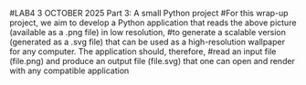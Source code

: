 #LAB4 3 OCTOBER 2025 Part 3: A small Python project
#For this wrap-up project, we aim to develop a Python application that reads the above picture (available as a .png file) in low resolution, 
#to generate a scalable version (generated as a .svg file) that can be used as a high-resolution wallpaper for any computer. The application should, therefore, 
#read an input file (file.png)   and produce an output file (file.svg) that one can open and render with any compatible application
